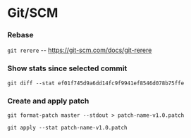 # Git/SCM

### Rebase

`git rerere` -- https://git-scm.com/docs/git-rerere


### Show stats since selected commit

```
git diff --stat ef01f745d9a6dd14fc9f9941ef8546d078b75ffe
```


### Create and apply patch

```
git format-patch master --stdout > patch-name-v1.0.patch
```

```
git apply --stat patch-name-v1.0.patch
```
